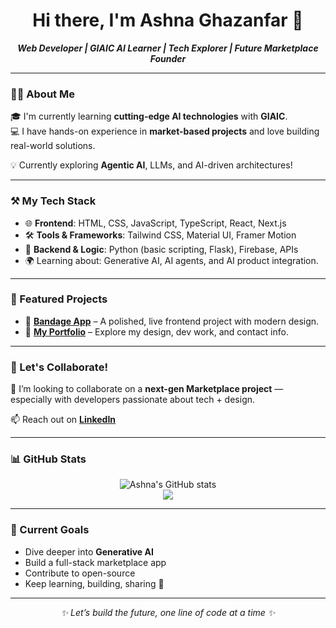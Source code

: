 <h1 align="center">Hi there, I'm Ashna Ghazanfar 👋</h1>

<p align="center">
  <em><strong>Web Developer | GIAIC AI Learner | Tech Explorer | Future Marketplace Founder</strong></em>
</p>

---

### 👩‍💻 About Me

🎓 I'm currently learning **cutting-edge AI technologies** with **GIAIC**.  
💻 I have hands-on experience in **market-based projects** and love building real-world solutions.

💡 Currently exploring **Agentic AI**, LLMs, and AI-driven architectures!

---

### ⚒️ My Tech Stack

- 🌐 **Frontend**: HTML, CSS, JavaScript, TypeScript, React, Next.js  
- 🛠️ **Tools & Frameworks**: Tailwind CSS, Material UI, Framer Motion  
- 🧠 **Backend & Logic**: Python (basic scripting, Flask), Firebase, APIs  
- 🌍 Learning about: Generative AI, AI agents, and AI product integration.

---

### 🚀 Featured Projects

- 🌟 [**Bandage App**](https://bandage-app-nine.vercel.app/) – A polished, live frontend project with modern design.
- 🔗 [**My Portfolio**](https://ashna-ghazanfar.vercel.app/) – Explore my design, dev work, and contact info.

---

### 🤝 Let's Collaborate!

🚀 I’m looking to collaborate on a **next-gen Marketplace project** — especially with developers passionate about tech + design.

📫 Reach out on [**LinkedIn**](https://www.linkedin.com/in/ashna-ghazanfar-b268522b4/)

---

### 📊 GitHub Stats

<p align="center">
  <img src="https://github-readme-stats.vercel.app/api?username=Syedaashnaghazanfar&show_icons=true&theme=radical" alt="Ashna's GitHub stats" />
  <br/>
  <img src="https://github-readme-streak-stats.herokuapp.com/?user=Syedaashnaghazanfar&theme=radical" />
</p>

---

### 🧠 Current Goals

- Dive deeper into **Generative AI**
- Build a full-stack marketplace app
- Contribute to open-source
- Keep learning, building, sharing 🌱

---

<p align="center">
  <em>✨ Let’s build the future, one line of code at a time ✨</em>
</p>
